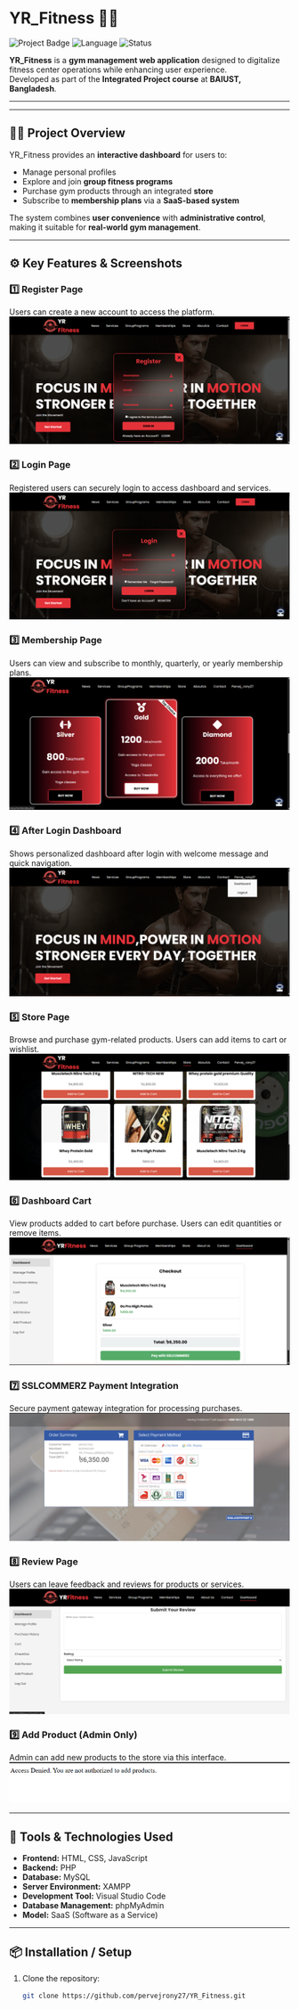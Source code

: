# YR_Fitness 🏋️‍♂️

![Project Badge](https://img.shields.io/badge/Project-YR_Fitness-blue) ![Language](https://img.shields.io/badge/Language-PHP-red) ![Status](https://img.shields.io/badge/Status-Completed-green)

**YR_Fitness** is a **gym management web application** designed to digitalize fitness center operations while enhancing user experience.  
Developed as part of the **Integrated Project course** at **BAIUST, Bangladesh**.

---

---

## 🏋️‍♂️ Project Overview
YR_Fitness provides an **interactive dashboard** for users to:
- Manage personal profiles
- Explore and join **group fitness programs**
- Purchase gym products through an integrated **store**
- Subscribe to **membership plans** via a **SaaS-based system**

The system combines **user convenience** with **administrative control**, making it suitable for **real-world gym management**.

---

## ⚙️ Key Features & Screenshots

### **1️⃣ Register Page**
Users can create a new account to access the platform.  
![Register](screenshots/Register.png)

### **2️⃣ Login Page**
Registered users can securely login to access dashboard and services.  
![Login](screenshots/Login.png)

### **3️⃣ Membership Page**
Users can view and subscribe to monthly, quarterly, or yearly membership plans.  
![Membership](screenshots/Membership.png)

### **4️⃣ After Login Dashboard**
Shows personalized dashboard after login with welcome message and quick navigation.  
![AfterLogin](screenshots/AfterLogin.png)

### **5️⃣ Store Page**
Browse and purchase gym-related products. Users can add items to cart or wishlist.  
![Store](screenshots/Store.png)

### **6️⃣ Dashboard Cart**
View products added to cart before purchase. Users can edit quantities or remove items.  
![DashboardCart](screenshots/DashboardCart.png)

### **7️⃣ SSLCOMMERZ Payment Integration**
Secure payment gateway integration for processing purchases.  
![SSLCOMMERZ](screenshots/SSLCOMMERZ.png)

### **8️⃣ Review Page**
Users can leave feedback and reviews for products or services.  
![Review](screenshots/Review.png)

### **9️⃣ Add Product (Admin Only)**
Admin can add new products to the store via this interface.  
![AddProduct](screenshots/AddProduct.png)

---

## 🧰 Tools & Technologies Used
- **Frontend:** HTML, CSS, JavaScript  
- **Backend:** PHP  
- **Database:** MySQL  
- **Server Environment:** XAMPP  
- **Development Tool:** Visual Studio Code  
- **Database Management:** phpMyAdmin  
- **Model:** SaaS (Software as a Service)

---

## 📦 Installation / Setup
1. Clone the repository:
   ```bash
   git clone https://github.com/pervejrony27/YR_Fitness.git
